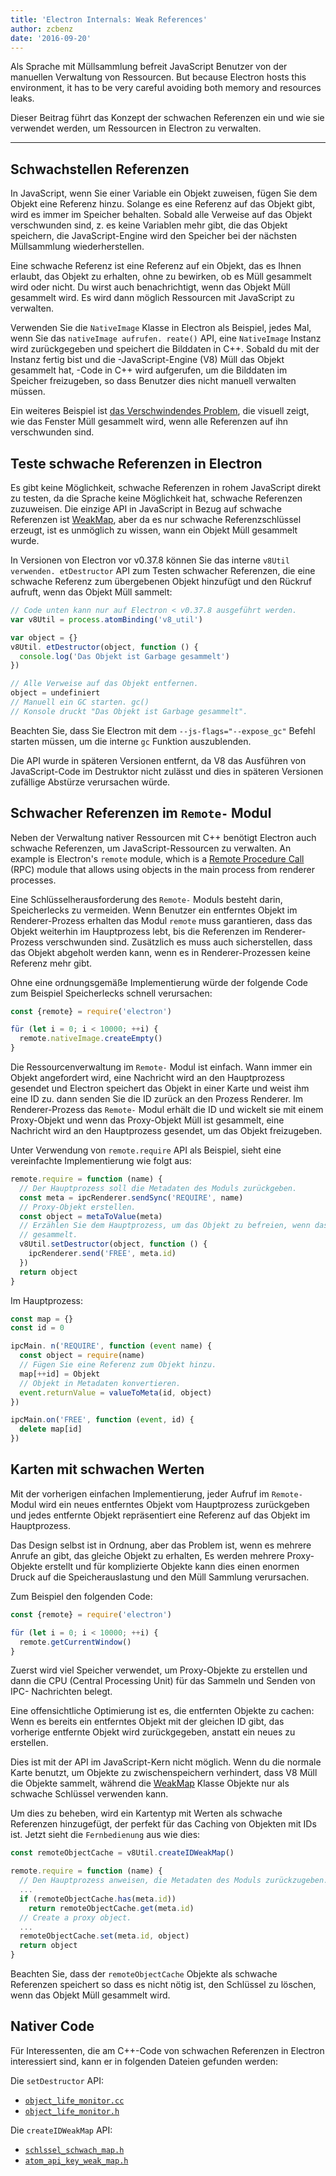 ```yaml
---
title: 'Electron Internals: Weak References'
author: zcbenz
date: '2016-09-20'
---
```


Als Sprache mit Müllsammlung befreit JavaScript Benutzer von der manuellen Verwaltung von Ressourcen. But because Electron hosts this environment, it has to be very careful avoiding both memory and resources leaks.

Dieser Beitrag führt das Konzept der schwachen Referenzen ein und wie sie verwendet werden, um Ressourcen in Electron zu verwalten.

---

## Schwachstellen Referenzen

In JavaScript, wenn Sie einer Variable ein Objekt zuweisen, fügen Sie dem Objekt eine Referenz hinzu. Solange es eine Referenz auf das Objekt gibt, wird es immer im Speicher behalten. Sobald alle Verweise auf das Objekt verschwunden sind, z. es keine Variablen mehr gibt, die das Objekt speichern, die JavaScript-Engine wird den Speicher bei der nächsten Müllsammlung wiederherstellen.

Eine schwache Referenz ist eine Referenz auf ein Objekt, das es Ihnen erlaubt, das Objekt zu erhalten, ohne zu bewirken, ob es Müll gesammelt wird oder nicht. Du wirst auch benachrichtigt, wenn das Objekt Müll gesammelt wird. Es wird dann möglich Ressourcen mit JavaScript zu verwalten.

Verwenden Sie die `NativeImage` Klasse in Electron als Beispiel, jedes Mal, wenn Sie das `nativeImage aufrufen. reate()` API, eine `NativeImage` Instanz wird zurückgegeben und speichert die Bilddaten in C++. Sobald du mit der Instanz fertig bist und die -JavaScript-Engine (V8) Müll das Objekt gesammelt hat, -Code in C++ wird aufgerufen, um die Bilddaten im Speicher freizugeben, so dass Benutzer dies nicht manuell verwalten müssen.

Ein weiteres Beispiel ist [das Verschwindendes Problem](https://electronjs.org/docs/faq/#my-apps-windowtray-disappeared-after-a-few-minutes), die visuell zeigt, wie das Fenster Müll gesammelt wird, wenn alle Referenzen auf ihn verschwunden sind.

## Teste schwache Referenzen in Electron

Es gibt keine Möglichkeit, schwache Referenzen in rohem JavaScript direkt zu testen, da die Sprache keine Möglichkeit hat, schwache Referenzen zuzuweisen. Die einzige API in JavaScript in Bezug auf schwache Referenzen ist [WeakMap](https://developer.mozilla.org/en-US/docs/Web/JavaScript/Reference/Global_Objects/WeakMap), aber da es nur schwache Referenzschlüssel erzeugt, ist es unmöglich zu wissen, wann ein Objekt Müll gesammelt wurde.

In Versionen von Electron vor v0.37.8 können Sie das interne `v8Util verwenden. etDestructor` API zum Testen schwacher Referenzen, die eine schwache Referenz zum übergebenen Objekt hinzufügt und den Rückruf aufruft, wenn das Objekt Müll sammelt:

```javascript
// Code unten kann nur auf Electron < v0.37.8 ausgeführt werden.
var v8Util = process.atomBinding('v8_util')

var object = {}
v8Util. etDestructor(object, function () {
  console.log('Das Objekt ist Garbage gesammelt')
})

// Alle Verweise auf das Objekt entfernen.
object = undefiniert
// Manuell ein GC starten. gc()
// Konsole druckt "Das Objekt ist Garbage gesammelt".
```

Beachten Sie, dass Sie Electron mit dem `--js-flags="--expose_gc"` Befehl starten müssen, um die interne `gc` Funktion auszublenden.

Die API wurde in späteren Versionen entfernt, da V8 das Ausführen von JavaScript-Code im Destruktor nicht zulässt und dies in späteren Versionen zufällige Abstürze verursachen würde.

## Schwacher Referenzen im `Remote-` Modul

Neben der Verwaltung nativer Ressourcen mit C++ benötigt Electron auch schwache Referenzen, um JavaScript-Ressourcen zu verwalten. An example is Electron's `remote` module, which is a [Remote Procedure Call](https://en.wikipedia.org/wiki/Remote_procedure_call) (RPC) module that allows using objects in the main process from renderer processes.

Eine Schlüsselherausforderung des `Remote-` Moduls besteht darin, Speicherlecks zu vermeiden. Wenn Benutzer ein entferntes Objekt im Renderer-Prozess erhalten das Modul `remote` muss garantieren, dass das Objekt weiterhin im Hauptprozess lebt, bis die Referenzen im Renderer-Prozess verschwunden sind. Zusätzlich es muss auch sicherstellen, dass das Objekt abgeholt werden kann, wenn es in Renderer-Prozessen keine Referenz mehr gibt.

Ohne eine ordnungsgemäße Implementierung würde der folgende Code zum Beispiel Speicherlecks schnell verursachen:

```javascript
const {remote} = require('electron')

für (let i = 0; i < 10000; ++i) {
  remote.nativeImage.createEmpty()
}
```

Die Ressourcenverwaltung im `Remote-` Modul ist einfach. Wann immer ein Objekt angefordert wird, eine Nachricht wird an den Hauptprozess gesendet und Electron speichert das Objekt in einer Karte und weist ihm eine ID zu. dann senden Sie die ID zurück an den Prozess Renderer. Im Renderer-Prozess das `Remote-` Modul erhält die ID und wickelt sie mit einem Proxy-Objekt und wenn das Proxy-Objekt Müll ist gesammelt, eine Nachricht wird an den Hauptprozess gesendet, um das Objekt freizugeben.

Unter Verwendung von `remote.require` API als Beispiel, sieht eine vereinfachte Implementierung wie folgt aus:

```javascript
remote.require = function (name) {
  // Der Hauptprozess soll die Metadaten des Moduls zurückgeben.
  const meta = ipcRenderer.sendSync('REQUIRE', name)
  // Proxy-Objekt erstellen.
  const object = metaToValue(meta)
  // Erzählen Sie dem Hauptprozess, um das Objekt zu befreien, wenn das Proxy-Objekt Müll ist
  // gesammelt.
  v8Util.setDestructor(object, function () {
    ipcRenderer.send('FREE', meta.id)
  })
  return object
}
```

Im Hauptprozess:

```javascript
const map = {}
const id = 0

ipcMain. n('REQUIRE', function (event name) {
  const object = require(name)
  // Fügen Sie eine Referenz zum Objekt hinzu.
  map[++id] = Objekt
  // Objekt in Metadaten konvertieren.
  event.returnValue = valueToMeta(id, object)
})

ipcMain.on('FREE', function (event, id) {
  delete map[id]
})
```

## Karten mit schwachen Werten

Mit der vorherigen einfachen Implementierung, jeder Aufruf im `Remote-` Modul wird ein neues entferntes Objekt vom Hauptprozess zurückgeben und jedes entfernte Objekt repräsentiert eine Referenz auf das Objekt im Hauptprozess.

Das Design selbst ist in Ordnung, aber das Problem ist, wenn es mehrere Anrufe an gibt, das gleiche Objekt zu erhalten, Es werden mehrere Proxy-Objekte erstellt und für komplizierte Objekte kann dies einen enormen Druck auf die Speicherauslastung und den Müll Sammlung verursachen.

Zum Beispiel den folgenden Code:

```javascript
const {remote} = require('electron')

für (let i = 0; i < 10000; ++i) {
  remote.getCurrentWindow()
}
```

Zuerst wird viel Speicher verwendet, um Proxy-Objekte zu erstellen und dann die CPU (Central Processing Unit) für das Sammeln und Senden von IPC- Nachrichten belegt.

Eine offensichtliche Optimierung ist es, die entfernten Objekte zu cachen: Wenn es bereits ein entferntes Objekt mit der gleichen ID gibt, das vorherige entfernte Objekt wird zurückgegeben, anstatt ein neues zu erstellen.

Dies ist mit der API im JavaScript-Kern nicht möglich. Wenn du die normale Karte benutzt, um Objekte zu zwischenspeichern verhindert, dass V8 Müll die Objekte sammelt, während die [WeakMap](https://developer.mozilla.org/en-US/docs/Web/JavaScript/Reference/Global_Objects/WeakMap) Klasse Objekte nur als schwache Schlüssel verwenden kann.

Um dies zu beheben, wird ein Kartentyp mit Werten als schwache Referenzen hinzugefügt, der perfekt für das Caching von Objekten mit IDs ist. Jetzt sieht die `Fernbedienung` aus wie dies:

```javascript
const remoteObjectCache = v8Util.createIDWeakMap()

remote.require = function (name) {
  // Den Hauptprozess anweisen, die Metadaten des Moduls zurückzugeben.
  ...
  if (remoteObjectCache.has(meta.id))
    return remoteObjectCache.get(meta.id)
  // Create a proxy object.
  ...
  remoteObjectCache.set(meta.id, object)
  return object
}
```

Beachten Sie, dass der `remoteObjectCache` Objekte als schwache Referenzen speichert so dass es nicht nötig ist, den Schlüssel zu löschen, wenn das Objekt Müll gesammelt wird.

## Nativer Code

Für Interessenten, die am C++-Code von schwachen Referenzen in Electron interessiert sind, kann er in folgenden Dateien gefunden werden:

Die `setDestructor` API:

* [`object_life_monitor.cc`](https://github.com/electron/electron/blob/v1.3.4/atom/common/api/object_life_monitor.cc)
* [`object_life_monitor.h`](https://github.com/electron/electron/blob/v1.3.4/atom/common/api/object_life_monitor.h)

Die `createIDWeakMap` API:

* [`schlssel_schwach_map.h`](https://github.com/electron/electron/blob/v1.3.4/atom/common/key_weak_map.h)
* [`atom_api_key_weak_map.h`](https://github.com/electron/electron/blob/v1.3.4/atom/common/api/atom_api_key_weak_map.h)

